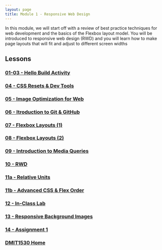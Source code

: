 ```yaml
---
layout: page
title: Module 1 - Responsive Web Design
---
```


In this module, we will start off with a review of best practice techniques for web development and the basics of the Flexbox layout model. You will be introduced to responsive web design (RWD) and you will learn how to make page layouts that will fit and adjust to different screen widths

## Lessons

### [01-03 - Hello Build Activity](01-03-hello-build/01-03-hello-build.md)
### [04 - CSS Resets & Dev Tools](04-reset-dev-tools/04-reset-dev-tools.md)
### [05 - Image Optimization for Web](05-image-optimization/05-image-optimization.md)
### [06 - Itroduction to Git & GitHub](06-github/06-github.md)
### [07 - Flexbox Layouts (1)](07-flexbox/07-flexbox.md)
### [08 - Flexbox Layouts (2)](08-flexbox/08-flexbox.md)
### [09 - Introduction to Media Queries](09-media-queries/09-media-queries.md)
### [10 - RWD](10-rwd/10-rwd.md)
### [11a - Relative Units](11a-units/11a-units.md)
### [11b - Advanced CSS & Flex Order](11b-adv-css/11b-adv-css.md)
### [12 - In-Class Lab](12-in-class-lab/12-in-class-lab.md)
### [13 - Responsive Background Images](13-responsive-background-img/13-responsive-background-img.md)
### [14 - Assignment 1](14-assignment1/14-assignment1.md)

### [DMIT1530 Home](../)